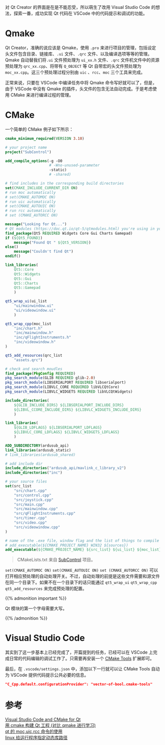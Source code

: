对 Qt Creator 的界面是在是不能忍受，所以萌生了改用 Visual Studio Code 的想法，探索一番，成功实现 Qt 代码在 VSCode 中的代码提示和调试的功能。
<!--more-->

# Qmake  

Qt Creator，准确的说应该是 Qmake，使用 `.pro` 来进行项目的管理，包括设定头文件包含目录、链接库、`.ui` 文件、`.qrc` 文件、以及编译选项等等的管理。Qmake 自动替我们将`.ui` 文件预处理为 `ui_xx.h` 文件、`.qrc` 文件机文件中的资源预处理为 `qrc_xx.cpp`、将带有 `Q_OBJECT` 等 Qt 自带宏的头文件预处理为 `moc_xx.cpp`。这三个预处理过程分别由 `uic` 、`rcc`、`moc` 三个工具来完成。  

正常来说，只要在 VSCode 中编译任务中将 Qmake 命令写好就可以了，但是，由于 VSCode 中没有 Qmake 的插件，头文件的包含无法自动完成。于是考虑使用 CMake 来进行编译过程的管理。  

# CMake  

一个简单的 CMake 例子如下所示：

``` cmake
cmake_minimum_required(VERSION 3.10)

# your project name
project("SubControl")

add_compile_options(-g -O0 
                    # -Wno-unused-parameter
                    -static)
                    # -shared)

# find includes in the corresponding build directories
set(CMAKE_INCLUDE_CURRENT_DIR ON)
# run moc automatically
# set(CMAKE_AUTOMOC ON)
# run uic automatically
# set(CMAKE_AUTOUIC ON)
# run rcc automatically
# set (CMAKE_AUTORCC ON)

message("Looking for Qt...")
# Qt modules (https://doc.qt.io/qt-5/qtmodules.html) you're using in your application
find_package(Qt5 REQUIRED Widgets Core Gui Charts Gamepad)
if (${Qt5_FOUND})
    message("Found Qt " ${Qt5_VERSION})
else()
    message("Couldn't find Qt")
endif()

link_libraries(
    Qt5::Core
    Qt5::Widgets
    Qt5::Gui
    Qt5::Charts
    Qt5::Gamepad
    )

qt5_wrap_ui(ui_list 
    "ui/mainwindow.ui"
    "ui/videowindow.ui"
    )

qt5_wrap_cpp(moc_list
    "inc/chart.h"
    "inc/mainwindow.h"
    "inc/qFlightInstruments.h"
    "inc/videowindow.h"
)

qt5_add_resources(qrc_list 
    "assets.qrc")

# check and search moudles
find_package(PkgConfig REQUIRED)
pkg_search_module(GLIB REQUIRED glib-2.0)
pkg_search_module(LIBSERIALPORT REQUIRED libserialport)
pkg_search_module(LIBVLC_CORE REQUIRED libVLCQtCore)
pkg_search_module(LIBVLC_WIDGETS REQUIRED libVLCQtWidgets)

include_directories(
    ${GLIB_INCLUDE_DIRS} ${LIBSERIALPORT_INCLUDE_DIRS} 
    ${LIBVL_CCORE_INCLUDE_DIRS} ${LIBVLC_WIDGETS_INCLUDE_DIRS} 
    )

link_libraries(
    ${GLIB_LDFLAGS} ${LIBSERIALPORT_LDFLAGS} 
    ${LIBVLC_CORE_LDFLAGS} ${LIBVLC_WIDGETS_LDFLAGS} 
    )

ADD_SUBDIRECTORY(ardusub_api)
link_libraries(ardusub_static)
# link_libraries(ardusub_shared)

# add include dir
include_directories("ardusub_api/mavlink_c_library_v2")
include_directories("inc")

# your source files
set(src_list
    "src/chart.cpp"
    "src/control.cpp"
    "src/joystick.cpp"
    "src/main.cpp"
    "src/mainwindow.cpp"
    "src/qFlightInstruments.cpp"
    "src/timer.cpp"
    "src/video.cpp"
    "src/videowindow.cpp"
)

# name of the .exe file, window flag and the list of things to compile
# add_executable(${CMAKE_PROJECT_NAME} WIN32 ${sources})
add_executable(${CMAKE_PROJECT_NAME} ${src_list} ${ui_list} ${moc_list} ${qrc_list})
```
> CMakeLists.txt 来自 [SubControl](https://github.com/zt-luo/SubControl/blob/master/CMakeLists.txt) 项目。  

`set(CMAKE_AUTOMOC ON)` `set(CMAKE_AUTOUIC ON)` `set (CMAKE_AUTORCC ON)` 可以打开相应预处理的自动处理开关。不过，自动处理的前提是这些文件需要和源文件在同一个目录下。如果不在一个目录下的话只能通过 `qt5_wrap_ui` `qt5_wrap_cpp` `qt5_add_resources` 来完成预处理的配置。  


{{% admonition important %}}

Qt 模块的第一个字母需要大写。

{{% /admonition %}}

# Visual Studio Code

其实到了这一步基本上已经完成了，开篇提到的任务，已经可以在 VSCode 上完成日常的代码编辑的调试工作了。只需要再安装一个 [CMake Tools](https://marketplace.visualstudio.com/items?itemName=ms-vscode.cmake-tools) 扩展即可。  

最后，在 `.vscode/settings.json` 中，添加以下一行就可以让 CMake Tools 自动为 VSCode 提供代码提示公共必要的信息。

``` json
"C_Cpp.default.configurationProvider": "vector-of-bool.cmake-tools"
```

# 参考  
[Visual Studio Code and CMake for Qt](https://retifrav.github.io/blog/2019/05/11/vscode-cmake-qt/)  
[用 cmake 构建 Qt 工程 (对比 qmake 进行学习)](https://blog.csdn.net/Bruce_0712/article/details/53574170)  
[qt 的 moc,uic,rcc 命令的使用](https://www.cnblogs.com/xiangism/p/4621108.html)  
[linux 给运行程序指定动态库路径](https://blog.csdn.net/hktkfly6/article/details/61922685)


